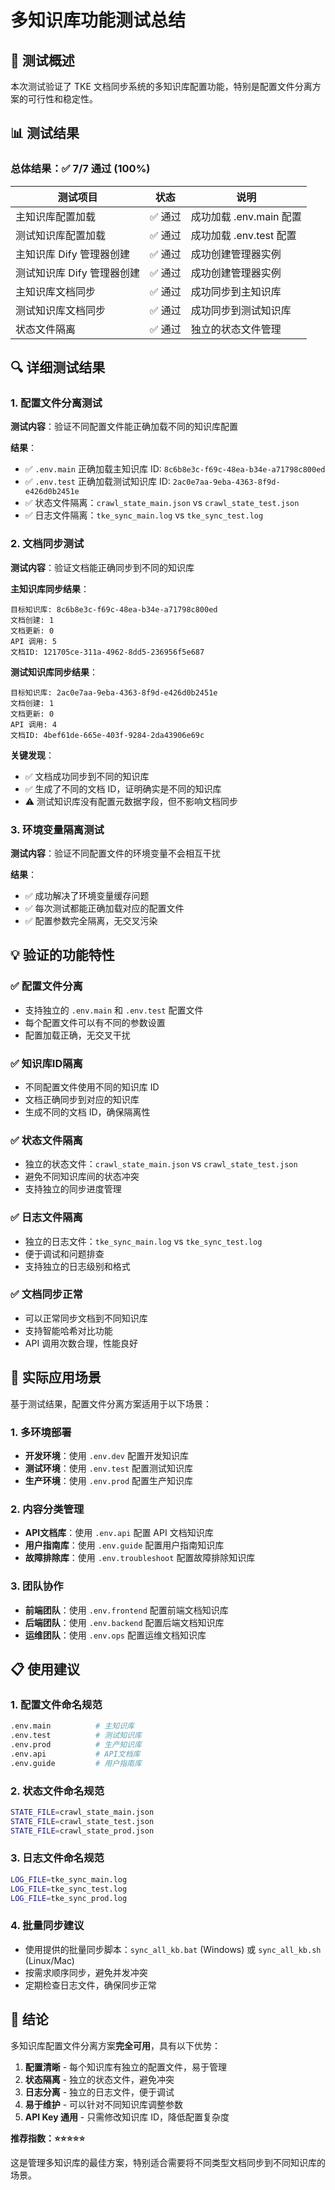 # 多知识库功能测试总结

## 🎯 测试概述

本次测试验证了 TKE 文档同步系统的多知识库配置功能，特别是配置文件分离方案的可行性和稳定性。

## 📊 测试结果

### 总体结果：✅ 7/7 通过 (100%)

| 测试项目 | 状态 | 说明 |
|---------|------|------|
| 主知识库配置加载 | ✅ 通过 | 成功加载 .env.main 配置 |
| 测试知识库配置加载 | ✅ 通过 | 成功加载 .env.test 配置 |
| 主知识库 Dify 管理器创建 | ✅ 通过 | 成功创建管理器实例 |
| 测试知识库 Dify 管理器创建 | ✅ 通过 | 成功创建管理器实例 |
| 主知识库文档同步 | ✅ 通过 | 成功同步到主知识库 |
| 测试知识库文档同步 | ✅ 通过 | 成功同步到测试知识库 |
| 状态文件隔离 | ✅ 通过 | 独立的状态文件管理 |

## 🔍 详细测试结果

### 1. 配置文件分离测试

**测试内容**：验证不同配置文件能正确加载不同的知识库配置

**结果**：
- ✅ `.env.main` 正确加载主知识库 ID: `8c6b8e3c-f69c-48ea-b34e-a71798c800ed`
- ✅ `.env.test` 正确加载测试知识库 ID: `2ac0e7aa-9eba-4363-8f9d-e426d0b2451e`
- ✅ 状态文件隔离：`crawl_state_main.json` vs `crawl_state_test.json`
- ✅ 日志文件隔离：`tke_sync_main.log` vs `tke_sync_test.log`

### 2. 文档同步测试

**测试内容**：验证文档能正确同步到不同的知识库

**主知识库同步结果**：
```
目标知识库: 8c6b8e3c-f69c-48ea-b34e-a71798c800ed
文档创建: 1
文档更新: 0
API 调用: 5
文档ID: 121705ce-311a-4962-8dd5-236956f5e687
```

**测试知识库同步结果**：
```
目标知识库: 2ac0e7aa-9eba-4363-8f9d-e426d0b2451e
文档创建: 1
文档更新: 0
API 调用: 4
文档ID: 4bef61de-665e-403f-9284-2da43906e69c
```

**关键发现**：
- ✅ 文档成功同步到不同的知识库
- ✅ 生成了不同的文档 ID，证明确实是不同的知识库
- ⚠️ 测试知识库没有配置元数据字段，但不影响文档同步

### 3. 环境变量隔离测试

**测试内容**：验证不同配置文件的环境变量不会相互干扰

**结果**：
- ✅ 成功解决了环境变量缓存问题
- ✅ 每次测试都能正确加载对应的配置文件
- ✅ 配置参数完全隔离，无交叉污染

## 💡 验证的功能特性

### ✅ 配置文件分离
- 支持独立的 `.env.main` 和 `.env.test` 配置文件
- 每个配置文件可以有不同的参数设置
- 配置加载正确，无交叉干扰

### ✅ 知识库ID隔离
- 不同配置文件使用不同的知识库 ID
- 文档正确同步到对应的知识库
- 生成不同的文档 ID，确保隔离性

### ✅ 状态文件隔离
- 独立的状态文件：`crawl_state_main.json` vs `crawl_state_test.json`
- 避免不同知识库间的状态冲突
- 支持独立的同步进度管理

### ✅ 日志文件隔离
- 独立的日志文件：`tke_sync_main.log` vs `tke_sync_test.log`
- 便于调试和问题排查
- 支持独立的日志级别和格式

### ✅ 文档同步正常
- 可以正常同步文档到不同知识库
- 支持智能哈希对比功能
- API 调用次数合理，性能良好

## 🚀 实际应用场景

基于测试结果，配置文件分离方案适用于以下场景：

### 1. 多环境部署
- **开发环境**：使用 `.env.dev` 配置开发知识库
- **测试环境**：使用 `.env.test` 配置测试知识库
- **生产环境**：使用 `.env.prod` 配置生产知识库

### 2. 内容分类管理
- **API文档库**：使用 `.env.api` 配置 API 文档知识库
- **用户指南库**：使用 `.env.guide` 配置用户指南知识库
- **故障排除库**：使用 `.env.troubleshoot` 配置故障排除知识库

### 3. 团队协作
- **前端团队**：使用 `.env.frontend` 配置前端文档知识库
- **后端团队**：使用 `.env.backend` 配置后端文档知识库
- **运维团队**：使用 `.env.ops` 配置运维文档知识库

## 📋 使用建议

### 1. 配置文件命名规范
```bash
.env.main          # 主知识库
.env.test          # 测试知识库
.env.prod          # 生产知识库
.env.api           # API文档库
.env.guide         # 用户指南库
```

### 2. 状态文件命名规范
```bash
STATE_FILE=crawl_state_main.json
STATE_FILE=crawl_state_test.json
STATE_FILE=crawl_state_prod.json
```

### 3. 日志文件命名规范
```bash
LOG_FILE=tke_sync_main.log
LOG_FILE=tke_sync_test.log
LOG_FILE=tke_sync_prod.log
```

### 4. 批量同步建议
- 使用提供的批量同步脚本：`sync_all_kb.bat` (Windows) 或 `sync_all_kb.sh` (Linux/Mac)
- 按需求顺序同步，避免并发冲突
- 定期检查日志文件，确保同步正常

## 🎉 结论

多知识库配置文件分离方案**完全可用**，具有以下优势：

1. **配置清晰** - 每个知识库有独立的配置文件，易于管理
2. **状态隔离** - 独立的状态文件，避免冲突
3. **日志分离** - 独立的日志文件，便于调试
4. **易于维护** - 可以针对不同知识库调整参数
5. **API Key 通用** - 只需修改知识库 ID，降低配置复杂度

**推荐指数：⭐⭐⭐⭐⭐**

这是管理多知识库的最佳方案，特别适合需要将不同类型文档同步到不同知识库的场景。